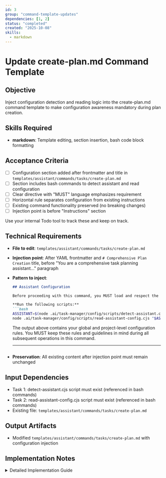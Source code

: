 ```yaml
---
id: 3
group: "command-template-updates"
dependencies: [1, 2]
status: "completed"
created: "2025-10-08"
skills:
  - markdown
---
```

# Update create-plan.md Command Template

## Objective
Inject configuration detection and reading logic into the create-plan.md command template to make configuration awareness mandatory during plan creation.

## Skills Required
- **markdown**: Template editing, section insertion, bash code block formatting

## Acceptance Criteria
- [ ] Configuration section added after frontmatter and title in `templates/assistant/commands/tasks/create-plan.md`
- [ ] Section includes bash commands to detect assistant and read configuration
- [ ] Clear directive with "MUST" language emphasizes requirement
- [ ] Horizontal rule separates configuration from existing instructions
- [ ] Existing command functionality preserved (no breaking changes)
- [ ] Injection point is before "Instructions" section

Use your internal Todo tool to track these and keep on track.

## Technical Requirements
- **File to edit**: `templates/assistant/commands/tasks/create-plan.md`
- **Injection point**: After YAML frontmatter and `# Comprehensive Plan Creation` title, before "You are a comprehensive task planning assistant..." paragraph
- **Pattern to inject**:
  ```markdown
  ## Assistant Configuration

  Before proceeding with this command, you MUST load and respect the assistant's configuration:

  **Run the following scripts:**
  ```bash
  ASSISTANT=$(node .ai/task-manager/config/scripts/detect-assistant.cjs)
  node .ai/task-manager/config/scripts/read-assistant-config.cjs "$ASSISTANT"
  ```

  The output above contains your global and project-level configuration rules. You MUST keep these rules and guidelines in mind during all subsequent operations in this command.

  ---
  ```
- **Preservation**: All existing content after injection point must remain unchanged

## Input Dependencies
- Task 1: detect-assistant.cjs script must exist (referenced in bash commands)
- Task 2: read-assistant-config.cjs script must exist (referenced in bash commands)
- Existing file: `templates/assistant/commands/tasks/create-plan.md`

## Output Artifacts
- Modified `templates/assistant/commands/tasks/create-plan.md` with configuration injection

## Implementation Notes

<details>
<summary>Detailed Implementation Guide</summary>

### Current File Structure

The file currently has:
```markdown
---
argument-hint: [user-prompt]
description: Create a comprehensive plan to accomplish the request from the user.
---
# Comprehensive Plan Creation

Think harder and use tools.

You are a comprehensive task planning assistant...
[rest of content]
```

### Target File Structure

After injection:
```markdown
---
argument-hint: [user-prompt]
description: Create a comprehensive plan to accomplish the request from the user.
---
# Comprehensive Plan Creation

## Assistant Configuration

Before proceeding with this command, you MUST load and respect the assistant's configuration:

**Run the following scripts:**
```bash
ASSISTANT=$(node .ai/task-manager/config/scripts/detect-assistant.cjs)
node .ai/task-manager/config/scripts/read-assistant-config.cjs "$ASSISTANT"
```

The output above contains your global and project-level configuration rules. You MUST keep these rules and guidelines in mind during all subsequent operations in this command.

---

Think harder and use tools.

You are a comprehensive task planning assistant...
[rest of existing content]
```

### Implementation Steps

1. **Read the file**: Load `templates/assistant/commands/tasks/create-plan.md`
2. **Locate injection point**: Find the line "# Comprehensive Plan Creation"
3. **Insert configuration section**: Add the configuration block after the title, before "Think harder and use tools."
4. **Verify structure**: Ensure bash code block is properly formatted
5. **Test syntax**: Verify markdown renders correctly

### Key Points

- **Exact formatting**: Maintain proper markdown syntax (double backticks for bash blocks)
- **MUST language**: Use strong directive language to emphasize requirement
- **Visual separation**: Horizontal rule (---) separates config from instructions
- **Non-breaking**: Existing content flows naturally after injection

### Testing After Implementation

1. **Syntax check**: Render markdown in a viewer to verify formatting
2. **Script execution**: Manually run the bash commands to verify they work
3. **Integration test**: Use the updated command template with `/tasks:create-plan` to verify configuration loads

</details>
